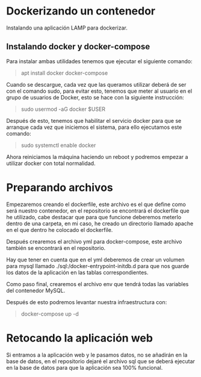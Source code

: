 # Dockerizando un contenedor

Instalando una aplicación LAMP para dockerizar.

## Instalando docker y docker-compose

Para instalar ambas utilidades tenemos que ejecutar el siguiente comando:

>apt install docker docker-compose

Cuando se descargue, cada vez que las queramos utilizar deberá de ser con el comando sudo, para evitar esto, tenemos que meter al usuario en el grupo de usuarios de Docker, esto se hace con la siguiente instrucción:

>sudo usermod -aG docker $USER

Después de esto, tenemos que habilitar el servicio docker para que se arranque cada vez que iniciemos el sistema, para ello ejecutamos este comando:

>sudo systemctl enable docker

Ahora reiniciamos la máquina haciendo un reboot y podremos empezar a utilizar docker con total normalidad.

# Preparando archivos

Empezaremos creando el dockerfile, este archivo es el que define como será nuestro contenedor, en el repositorio se encontrará el dockerfile que he utilizado, cabe destacar que para que funcione deberemos meterlo dentro de una carpeta, en mi caso, he creado un directorio llamado apache en el que dentro he colocado el dockerfile.

Después crearemos el archivo yml para docker-compose, este archivo también se encontrará en el repositorio.

Hay que tener en cuenta que en el yml deberemos de crear un volumen para mysql llamado ./sql:/docker-entrypoint-initdb.d para que nos guarde los datos de la aplicación en las tablas correspondientes.

Como paso final, crearemos el archivo env que tendrá todas las variables del contenedor MySQL.

Después de esto podremos levantar nuestra infraestructura con:

>docker-compose up -d

# Retocando la aplicación web

Si entramos a la aplicación web y le pasamos datos, no se añadirán en la base de datos, en el repositorio dejaré el archivo sql que se deberá ejecutar en la base de datos para que la aplicación sea 100% funcional.
